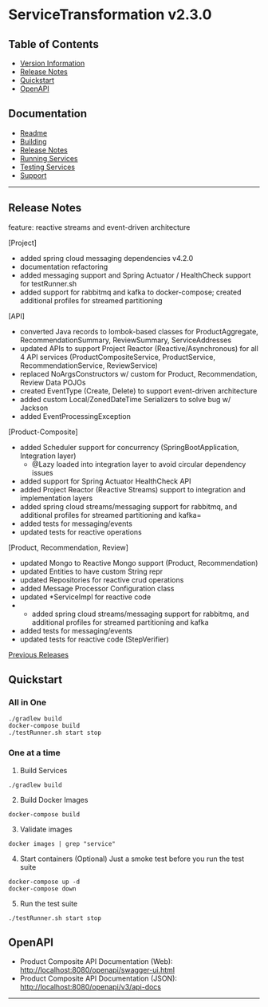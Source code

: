 # ServiceTransformation v2.3.0

## Table of Contents
- [Version Information](./doc/VERSION.md)
- [Release Notes](#release-notes)
- [Quickstart](#quickstart)
- [OpenAPI](#openapi)

## Documentation
- [Readme](../README.md)
- [Building](./doc/BUILD.md)
- [Release Notes](./doc/RELEASE.md)
- [Running Services](./doc/RUNNING.md)
- [Testing Services](./doc/TESTING.md)
- [Support](./doc/SUPPORT.md)
---

## Release Notes

feature: reactive streams and event-driven architecture

[Project]
- added spring cloud messaging dependencies v4.2.0
- documentation refactoring
- added messaging support and Spring Actuator / HealthCheck support for testRunner.sh
- added support for rabbitmq and kafka to docker-compose; created additional profiles for streamed partitioning 

[API]
- converted Java records to lombok-based classes for ProductAggregate, RecommendationSummary, ReviewSummary, ServiceAddresses
- updated APIs to support Project Reactor (Reactive/Asynchronous) for all 4 API services (ProductCompositeService, ProductService, RecommendationService, ReviewService)
- replaced NoArgsConstructors w/ custom for Product, Recommendation, Review Data POJOs
- created EventType (Create, Delete) to support event-driven architecture
- added custom Local/ZonedDateTime Serializers to solve bug w/ Jackson
- added EventProcessingException 

[Product-Composite]
- added Scheduler support for concurrency (SpringBootApplication, Integration layer)
  - @Lazy loaded into integration layer to avoid circular dependency issues
- added support for Spring Actuator HealthCheck API
- added Project Reactor (Reactive Streams) support to integration and implementation layers
- added spring cloud streams/messaging support for rabbitmq, and additional profiles for streamed partitioning and kafka=
- added tests for messaging/events
- updated tests for reactive operations

[Product, Recommendation, Review]
- updated Mongo to Reactive Mongo support (Product, Recommendation) 
- updated Entities to have custom String repr
- updated Repositories for reactive crud operations
- added Message Processor Configuration class
- updated *ServiceImpl for reactive code
- - added spring cloud streams/messaging support for rabbitmq, and additional profiles for streamed partitioning and kafka
- added tests for messaging/events
- updated tests for reactive code (StepVerifier)


[Previous Releases](./doc/RELEASE.md)

## Quickstart

### All in One

```shell
./gradlew build 
docker-compose build
./testRunner.sh start stop
```

### One at a time

1. Build Services
```shell
./gradlew build
```

2. Build Docker Images
```shell
docker-compose build
```
3. Validate images
```shell
docker images | grep "service"
```
4. Start containers (Optional)
Just a smoke test before you run the test suite
```shell
docker-compose up -d
docker-compose down
```
5. Run the test suite
```shell
./testRunner.sh start stop
```

## OpenAPI

- Product Composite API Documentation (Web): [http://localhost:8080/openapi/swagger-ui.html](http://localhost:8080/openapi/swagger-ui.html)
- Product Composite API Documentation (JSON): [http://localhost:8080/openapi/v3/api-docs](http://localhost:8080/openapi/v3/api-docs)
---






